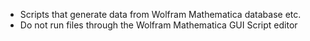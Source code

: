 * Scripts that generate data from Wolfram Mathematica database etc.
* Do not run files through the Wolfram Mathematica GUI Script editor